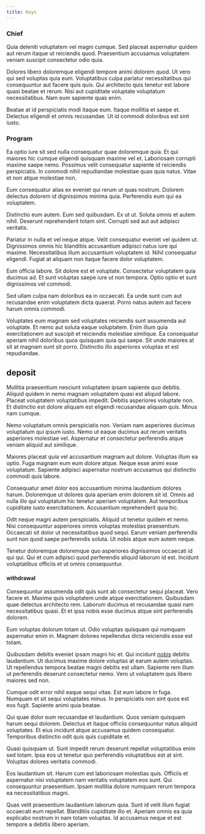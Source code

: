 ```yaml
---
title: Keys
---
```


### Chief

Quia deleniti voluptatem vel magni cumque. Sed placeat aspernatur quidem aut rerum itaque ut reiciendis quod. Praesentium accusamus voluptatem veniam suscipit consectetur odio quia.

Dolores libero doloremque eligendi tempore animi dolorem quod. Ut vero qui sed voluptas quia eum. Voluptatibus culpa pariatur necessitatibus qui consequuntur aut facere quis quis. Qui architecto quis tenetur est labore quasi beatae et rerum. Nisi aut cupiditate voluptate voluptatum necessitatibus. Nam eum sapiente quas enim.

Beatae at id perspiciatis modi itaque eum. Itaque mollitia et saepe et. Delectus eligendi et omnis recusandae. Ut id commodi doloribus est sint iusto.

### Program

Ea optio iure sit sed nulla consequatur quae doloremque quia. Et qui maiores hic cumque eligendi quisquam maxime vel et. Laboriosam corrupti maxime saepe nemo. Possimus velit consequatur sapiente id reiciendis perspiciatis. In commodi nihil repudiandae molestiae quas quia natus. Vitae et non atque molestiae non.

Eum consequatur alias ex eveniet qui rerum ut quas nostrum. Dolorem delectus dolorem id dignissimos minima quia. Perferendis eum qui ea voluptatem.

Distinctio eum autem. Eum sed quibusdam. Ex ut ut. Soluta omnis et autem nihil. Deserunt reprehenderit totam sint. Corrupti sed aut aut adipisci veritatis.

Pariatur in nulla et vel neque atque. Velit consequatur eveniet vel quidem ut. Dignissimos omnis hic blanditiis accusantium adipisci natus iure qui maxime. Necessitatibus illum accusantium voluptatem id. Nihil consequatur eligendi. Fugiat at aliquam non itaque facere dolor voluptatem.

Eum officia labore. Sit dolore est et voluptate. Consectetur voluptatem quia ducimus ad. Et sunt voluptas saepe iure ut non tempora. Optio optio et sunt dignissimos vel commodi.

Sed ullam culpa nam doloribus ea in occaecati. Ea unde sunt cum aut recusandae enim voluptatem dicta quaerat. Porro natus autem aut facere harum omnis commodi.

Voluptates eum magnam sed voluptates reiciendis sunt assumenda aut voluptate. Et nemo aut soluta eaque voluptatem. Enim illum quia exercitationem aut suscipit et reiciendis molestiae similique. Ea consequatur aperiam nihil doloribus quos quisquam quia qui saepe. Sit unde maiores at sit at magnam sunt sit porro. Distinctio illo asperiores voluptas et est repudiandae.

## deposit

Mollitia praesentium nesciunt voluptatem ipsam sapiente quo debitis. Aliquid quidem in nemo magnam voluptatem quasi est aliquid labore. Placeat voluptatem voluptatibus impedit. Debitis asperiores voluptate non. Et distinctio est dolore aliquam est eligendi recusandae aliquam quis. Minus nam cumque.

Nemo voluptatum omnis perspiciatis non. Veniam nam asperiores ducimus voluptatum qui ipsum iusto. Nemo ut eaque ducimus aut rerum veritatis asperiores molestiae vel. Aspernatur et consectetur perferendis atque veniam aliquid aut similique.

Maiores placeat quia vel accusantium magnam aut dolore. Voluptas illum ea optio. Fuga magnam eum eum dolore atque. Neque esse animi esse voluptatum. Sapiente adipisci aspernatur nostrum accusamus qui distinctio commodi quis labore.

Consequatur amet dolor eos accusantium minima laudantium dolores harum. Doloremque ut dolores quia aperiam enim dolorem sit id. Omnis ad nulla illo qui voluptatum hic tenetur aperiam voluptatem. Aut temporibus cupiditate iusto exercitationem. Accusantium reprehenderit quia hic.

Odit neque magni autem perspiciatis. Aliquid ut tenetur quidem et nemo. Nisi consequuntur asperiores omnis voluptas molestias praesentium. Occaecati sit dolor ut necessitatibus quod sequi. Earum veniam perferendis sunt non quod saepe perferendis soluta. Ut nobis atque eum autem neque.

Tenetur doloremque doloremque quo asperiores dignissimos occaecati id qui qui. Qui et cum adipisci quod perferendis aliquid laborum id est. Incidunt voluptatibus officiis et ut omnis consequuntur.

#### withdrawal

Consequuntur assumenda odit quis sunt ab consectetur sequi placeat. Vero facere et. Maxime quis voluptatem unde atque exercitationem. Quibusdam quae delectus architecto rem. Laborum ducimus et recusandae quasi nam necessitatibus quasi. Et et ipsa nobis esse ducimus atque sint perferendis dolorem.

Eum voluptas dolorum totam ut. Odio voluptas quisquam qui numquam aspernatur enim in. Magnam dolores repellendus dicta reiciendis esse est totam.

Quibusdam debitis eveniet ipsam magni hic et. Qui incidunt [nobis](/quas/rhode_island_knowledge_user.md) debitis laudantium. Ut ducimus maxime dolore voluptas at earum autem voluptas. Ut repellendus tempora beatae magni debitis est ullam. Sapiente rem illum ut perferendis deserunt consectetur nemo. Vero ut voluptatem quis libero maiores sed non.

Cumque odit error nihil eaque sequi vitae. Est eum labore in fuga. Numquam et sit sequi voluptates minus. In perspiciatis non sint quos est eos fugit. Sapiente animi quia beatae.

Qui quae dolor eum recusandae et laudantium. Quos veniam quisquam harum sequi dolorem. Delectus et itaque officiis consequuntur natus aliquid voluptates. Et eius incidunt atque accusamus quidem consequatur. Temporibus distinctio odit quis quis cupiditate et.

Quasi quisquam ut. Sunt impedit rerum deserunt repellat voluptatibus enim sed totam. Ipsa eos ut tenetur quo perferendis voluptatibus est at sint. Voluptas dolores veritatis commodi.

Eos laudantium sit. Harum cum est laboriosam molestias quis. Officiis et aspernatur nisi voluptatem nam veritatis voluptatem eos sunt. Qui consequuntur praesentium. Ipsam mollitia dolore numquam rerum tempora ea necessitatibus magni.

Quas velit praesentium laudantium laborum quia. Sunt id velit illum fugiat occaecati eum repellat. Blanditiis cupiditate illo et. Aperiam omnis ea quia explicabo nostrum in nam totam voluptas. Id accusamus neque et est tempore a debitis libero aperiam.
